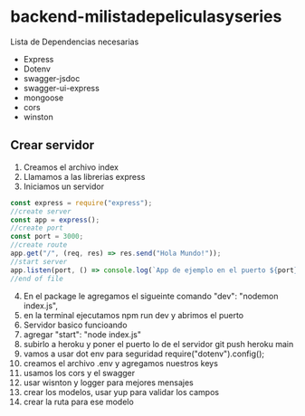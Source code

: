# backend-milistadepeliculasyseries

Lista de Dependencias necesarias

- Express
- Dotenv
- swagger-jsdoc
- swagger-ui-express
- mongoose
- cors
- winston

## Crear servidor

1. Creamos el archivo index
2. Llamamos a las librerias express
3. Iniciamos un servidor

```js
const express = require("express");
//create server
const app = express();
//create port
const port = 3000;
//create route
app.get("/", (req, res) => res.send("Hola Mundo!"));
//start server
app.listen(port, () => console.log(`App de ejemplo en el puerto ${port}!`));
//end of file
```

4. En el package le agregamos el sigueinte comando "dev": "nodemon index.js",
5. en la terminal ejecutamos npm run dev y abrimos el puerto
6. Servidor basico funcioando
7. agregar "start": "node index.js"
8. subirlo a heroku y poner el puerto lo de el servidor
   git push heroku main
9. vamos a usar dot env para seguridad
   require("dotenv").config();
10. creamos el archivo .env y agregamos nuestros keys
11. usamos los cors y el swagger
12. usar wisnton y logger para mejores mensajes
13. crear los modelos, usar yup para validar los campos
14. crear la ruta para ese modelo
